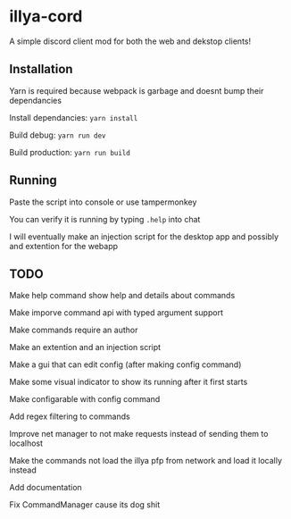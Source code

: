 # illya-cord

A simple discord client mod for both the web and dekstop clients!

## Installation

Yarn is required because webpack is garbage and doesnt bump their dependancies

Install dependancies: `yarn install`

Build debug: `yarn run dev`

Build production: `yarn run build`

## Running

Paste the script into console or use tampermonkey

You can verify it is running by typing `.help` into chat

I will eventually make an injection script for the desktop app and possibly and extention for the webapp

## TODO

Make help command show help and details about commands

Make imporve command api with typed argument support

Make commands require an author

Make an extention and an injection script

Make a gui that can edit config (after making config command)

Make some visual indicator to show its running after it first starts

Make configarable with config command

Add regex filtering to commands

Improve net manager to not make requests instead of sending them to localhost

Make the commands not load the illya pfp from network and load it locally instead

Add documentation

Fix CommandManager cause its dog shit
